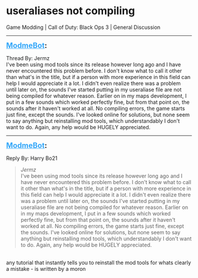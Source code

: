 # useraliases not compiling
Game Modding | Call of Duty: Black Ops 3 | General Discussion

---
<strong style="font-size: 1.4em;"><span style="text-decoration: underline;text-decoration-color: #34a7f9;"><span style="color:#34a7f9;">ModmeBot</span></span>:</strong>

<p>Thread By: Jermz<br />I&#39;ve been using mod tools since its release however long ago and I have never encountered this problem before. I don&#39;t know what to call it other than what&#39;s in the title, but if a person with more experience in this field can help I would appreciate it a lot. I didn&#39;t even realize there was a problem until later on, the sounds I&#39;ve started putting in my useraliase file are not being compiled for whatever reason. Earlier on in my maps development, I put in a few sounds which worked perfectly fine, but from that point on, the sounds after it haven&#39;t worked at all. No compiling errors, the game starts just fine, except the sounds. I&#39;ve looked online for solutions, but none seem to say anything but reinstalling mod tools, which understandably I don&#39;t want to do. Again, any help would be HUGELY appreciated.</p>

---
<strong style="font-size: 1.4em;"><span style="text-decoration: underline;text-decoration-color: #34a7f9;"><span style="color:#34a7f9;">ModmeBot</span></span>:</strong>

<p>Reply By: Harry Bo21<br /><blockquote><em>Jermz</em><br />I&#39;ve been using mod tools since its release however long ago and I have never encountered this problem before. I don&#39;t know what to call it other than what&#39;s in the title, but if a person with more experience in this field can help I would appreciate it a lot. I didn&#39;t even realize there was a problem until later on, the sounds I&#39;ve started putting in my useraliase file are not being compiled for whatever reason. Earlier on in my maps development, I put in a few sounds which worked perfectly fine, but from that point on, the sounds after it haven&#39;t worked at all. No compiling errors, the game starts just fine, except the sounds. I&#39;ve looked online for solutions, but none seem to say anything but reinstalling mod tools, which understandably I don&#39;t want to do. Again, any help would be HUGELY appreciated.</blockquote><br /> any tutorial that instantly tells you to reinstall the mod tools for whats clearly a mistake - is written by a moron</p>
